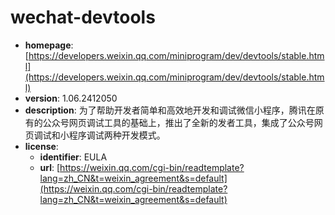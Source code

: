 # wechat-devtools

- **homepage**: [https://developers.weixin.qq.com/miniprogram/dev/devtools/stable.html](https://developers.weixin.qq.com/miniprogram/dev/devtools/stable.html)
- **version**: 1.06.2412050
- **description**: 为了帮助开发者简单和高效地开发和调试微信小程序，腾讯在原有的公众号网页调试工具的基础上，推出了全新的发者工具，集成了公众号网页调试和小程序调试两种开发模式。
- **license**:
  - **identifier**: EULA
  - **url**: [https://weixin.qq.com/cgi-bin/readtemplate?lang=zh_CN&t=weixin_agreement&s=default](https://weixin.qq.com/cgi-bin/readtemplate?lang=zh_CN&t=weixin_agreement&s=default)

